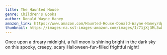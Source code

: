 ```yaml
---
title: The Haunted House
genre: Children's Books
author: Donald Wayne Haney
amazon_link: https://www.amazon.com/Haunted-House-Donald-Wayne-Haney/dp/1648953581/ref=sr_1_1?crid=3CS6718ELASC2&keywords=9781648953583&qid=1642669857&sprefix=9781648953583%2Caps%2C282&sr=8-1
thumbnail: https://images-na.ssl-images-amazon.com/images/I/71jXj3ML3wL.jpg
---
```

Once upon a dreary midnight, a full moon is shining bright in the dark sky on this spooky, creepy, scary Halloween-fun-filled frightful night!